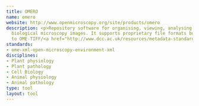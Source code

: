 ```yaml
---
title: OMERO
name: omero
website: http://www.openmicroscopy.org/site/products/omero
description: <p>Repository software for organising, viewing, analysing and sharing
  biological microscopy images. It supports proprietary file formats but normalises
  to OME-TIFF/<a href="http://www.dcc.ac.uk/resources/metadata-standards/ome-xml-open-microscopy-environment-xml">OME-XML</a>.</p>
standards:
- ome-xml-open-microscopy-environment-xml
disciplines:
- Plant physiology
- Plant pathology
- Cell Biology
- Animal physiology
- Animal pathology
type: tool
layout: tool
---
```


